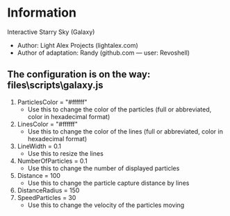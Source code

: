 # Information
Interactive Starry Sky (Galaxy)
* Author: Light Alex Projects (lightalex.com)
* Author of adaptation: Randy (github.com — user: Revoshell)

## The configuration is on the way: files\scripts\galaxy.js

1. ParticlesColor = "#ffffff"
   - Use this to change the color of the particles (full or abbreviated, color in hexadecimal format)
2. LinesColor = "#ffffff"
   - Use this to change the color of the lines (full or abbreviated, color in hexadecimal format)
3. LineWidth = 0.1
   - Use this to resize the lines
4. NumberOfParticles = 0.1
   - Use this to change the number of displayed particles
5. Distance = 100
   - Use this to change the particle capture distance by lines
6. DistanceRadius = 150
7. SpeedParticles = 30
   - Use this to change the velocity of the particles moving
